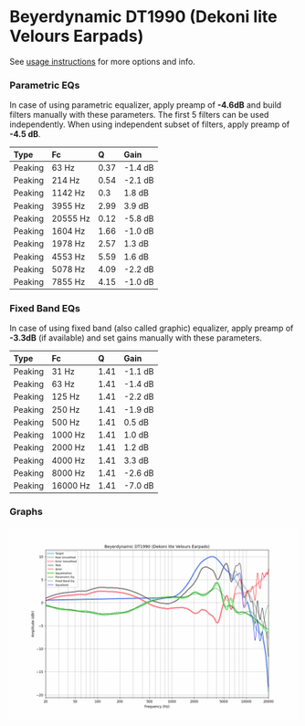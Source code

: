 # Beyerdynamic DT1990 (Dekoni lite Velours Earpads)
See [usage instructions](https://github.com/jaakkopasanen/AutoEq#usage) for more options and info.

### Parametric EQs
In case of using parametric equalizer, apply preamp of **-4.6dB** and build filters manually
with these parameters. The first 5 filters can be used independently.
When using independent subset of filters, apply preamp of **-4.5 dB**.

| Type    | Fc       |    Q | Gain    |
|:--------|:---------|:-----|:--------|
| Peaking | 63 Hz    | 0.37 | -1.4 dB |
| Peaking | 214 Hz   | 0.54 | -2.1 dB |
| Peaking | 1142 Hz  | 0.3  | 1.8 dB  |
| Peaking | 3955 Hz  | 2.99 | 3.9 dB  |
| Peaking | 20555 Hz | 0.12 | -5.8 dB |
| Peaking | 1604 Hz  | 1.66 | -1.0 dB |
| Peaking | 1978 Hz  | 2.57 | 1.3 dB  |
| Peaking | 4553 Hz  | 5.59 | 1.6 dB  |
| Peaking | 5078 Hz  | 4.09 | -2.2 dB |
| Peaking | 7855 Hz  | 4.15 | -1.0 dB |

### Fixed Band EQs
In case of using fixed band (also called graphic) equalizer, apply preamp of **-3.3dB**
(if available) and set gains manually with these parameters.

| Type    | Fc       |    Q | Gain    |
|:--------|:---------|:-----|:--------|
| Peaking | 31 Hz    | 1.41 | -1.1 dB |
| Peaking | 63 Hz    | 1.41 | -1.4 dB |
| Peaking | 125 Hz   | 1.41 | -2.2 dB |
| Peaking | 250 Hz   | 1.41 | -1.9 dB |
| Peaking | 500 Hz   | 1.41 | 0.5 dB  |
| Peaking | 1000 Hz  | 1.41 | 1.0 dB  |
| Peaking | 2000 Hz  | 1.41 | 1.2 dB  |
| Peaking | 4000 Hz  | 1.41 | 3.3 dB  |
| Peaking | 8000 Hz  | 1.41 | -2.6 dB |
| Peaking | 16000 Hz | 1.41 | -7.0 dB |

### Graphs
![](./Beyerdynamic%20DT1990%20(Dekoni%20lite%20Velours%20Earpads).png)
